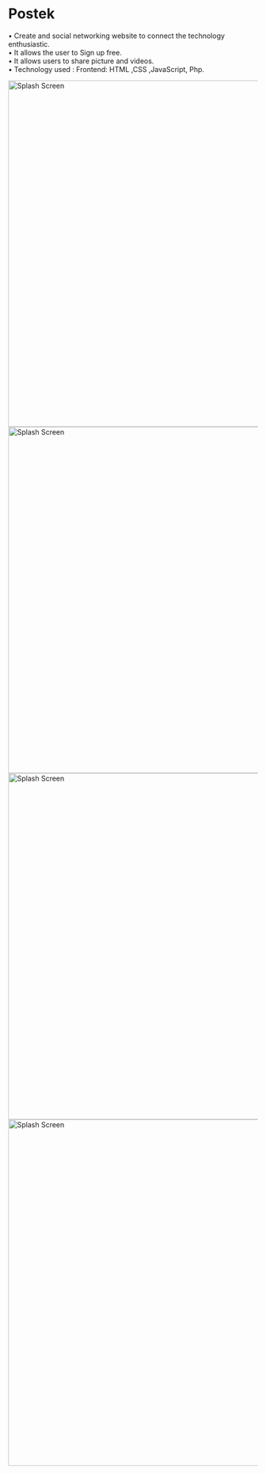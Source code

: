 # Postek
• Create and social networking website to connect the technology
enthusiastic. <br>
• It allows the user to Sign up free.<br>
• It allows users to share picture and videos.<br>
• Technology used : Frontend: HTML ,CSS ,JavaScript, Php.<br>


<img src="https://user-images.githubusercontent.com/63090622/161615422-ac28cd8b-658f-432a-abd6-3d7a008386f2.png" alt="Splash Screen" width="2000" height="700">

<img src="https://user-images.githubusercontent.com/63090622/161615949-adbb0ff4-9887-408e-8d9c-4f26c488f7d1.png" alt="Splash Screen" width="2000" height="700">

<img src="https://user-images.githubusercontent.com/63090622/161616044-c7b2fc97-c897-411f-902b-25794f16d127.png" alt="Splash Screen" width="2000" height="700">

<img src="https://user-images.githubusercontent.com/63090622/161616140-bf15c396-a17e-4362-9578-388b22a19009.png" alt="Splash Screen" width="2000" height="700">


